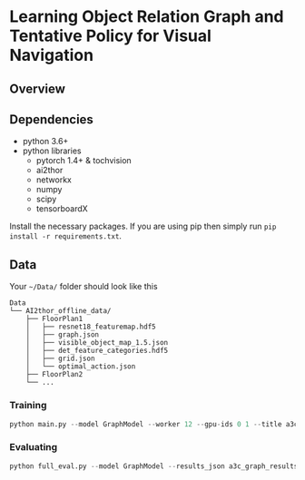 # Learning Object Relation Graph and Tentative Policy for Visual Navigation

## Overview

## Dependencies

- python 3.6+
- python libraries
  - pytorch 1.4+ & tochvision
  - ai2thor
  - networkx
  - numpy
  - scipy
  - tensorboardX

Install the necessary packages. If you are using pip then simply run `pip install -r requirements.txt`.

## Data

Your `~/Data/` folder should look like this
```
Data
└── AI2thor_offline_data/
    ├── FloorPlan1
    │   ├── resnet18_featuremap.hdf5
    │   ├── graph.json
    │   ├── visible_object_map_1.5.json
    │   ├── det_feature_categories.hdf5
    │   ├── grid.json
    │   └── optimal_action.json
    ├── FloorPlan2
    └── ...
```

### Training 

```python
python main.py --model GraphModel --worker 12 --gpu-ids 0 1 --title a3c_graph
```

### Evaluating

```python
python full_eval.py --model GraphModel --results_json a3c_graph_results.json --gpu-ids 0 1 --title a3c_graph
```
